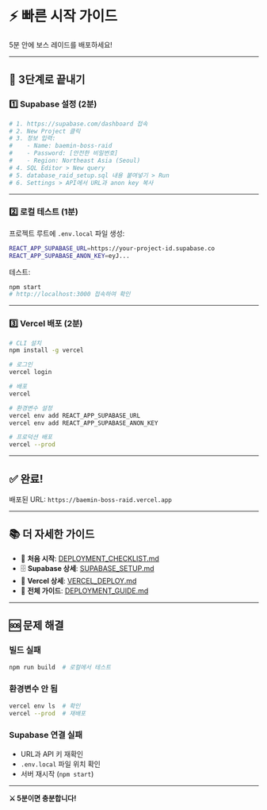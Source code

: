 # ⚡ 빠른 시작 가이드

5분 안에 보스 레이드를 배포하세요!

---

## 🎯 3단계로 끝내기

### 1️⃣ Supabase 설정 (2분)

```bash
# 1. https://supabase.com/dashboard 접속
# 2. New Project 클릭
# 3. 정보 입력:
#    - Name: baemin-boss-raid
#    - Password: [안전한 비밀번호]
#    - Region: Northeast Asia (Seoul)
# 4. SQL Editor > New query
# 5. database_raid_setup.sql 내용 붙여넣기 > Run
# 6. Settings > API에서 URL과 anon key 복사
```

---

### 2️⃣ 로컬 테스트 (1분)

프로젝트 루트에 `.env.local` 파일 생성:

```bash
REACT_APP_SUPABASE_URL=https://your-project-id.supabase.co
REACT_APP_SUPABASE_ANON_KEY=eyJ...
```

테스트:
```bash
npm start
# http://localhost:3000 접속하여 확인
```

---

### 3️⃣ Vercel 배포 (2분)

```bash
# CLI 설치
npm install -g vercel

# 로그인
vercel login

# 배포
vercel

# 환경변수 설정
vercel env add REACT_APP_SUPABASE_URL
vercel env add REACT_APP_SUPABASE_ANON_KEY

# 프로덕션 배포
vercel --prod
```

---

## ✅ 완료!

배포된 URL: `https://baemin-boss-raid.vercel.app`

---

## 📚 더 자세한 가이드

- 🔰 **처음 시작**: [DEPLOYMENT_CHECKLIST.md](./DEPLOYMENT_CHECKLIST.md)
- 🗄️ **Supabase 상세**: [SUPABASE_SETUP.md](./SUPABASE_SETUP.md)
- 🚀 **Vercel 상세**: [VERCEL_DEPLOY.md](./VERCEL_DEPLOY.md)
- 📖 **전체 가이드**: [DEPLOYMENT_GUIDE.md](./DEPLOYMENT_GUIDE.md)

---

## 🆘 문제 해결

### 빌드 실패
```bash
npm run build  # 로컬에서 테스트
```

### 환경변수 안 됨
```bash
vercel env ls  # 확인
vercel --prod  # 재배포
```

### Supabase 연결 실패
- URL과 API 키 재확인
- `.env.local` 파일 위치 확인
- 서버 재시작 (`npm start`)

---

**⚔️ 5분이면 충분합니다!**

